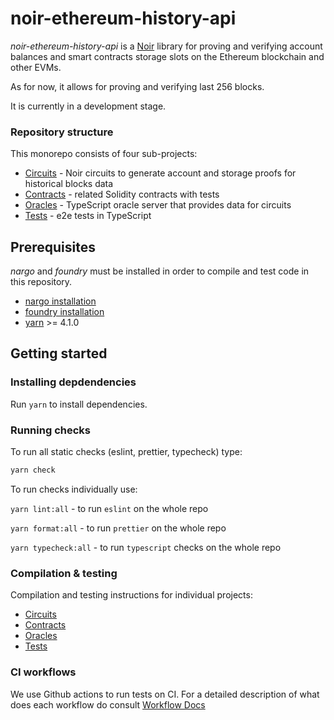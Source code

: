 # noir-ethereum-history-api

_noir-ethereum-history-api_ is a [Noir](https://noir-lang.org) library for proving and verifying account balances and smart contracts storage slots on the Ethereum blockchain and other EVMs.

As for now, it allows for proving and verifying last 256 blocks.

It is currently in a development stage.

### Repository structure

This monorepo consists of four sub-projects:

- [Circuits](ethereum_history_api/circuits/lib/) - Noir circuits to generate account and storage proofs for historical blocks data
- [Contracts](ethereum_history_api/contracts/) - related Solidity contracts with tests
- [Oracles](ethereum_history_api/oracles/) - TypeScript oracle server that provides data for circuits
- [Tests](ethereum_history_api/tests/) - e2e tests in TypeScript

## Prerequisites

_nargo_ and _foundry_ must be installed in order to compile and test code in this repository.

- [nargo installation](https://noir-lang.org/docs/getting_started/installation/)
- [foundry installation](https://book.getfoundry.sh/getting-started/installation)
- [yarn](https://yarnpkg.com) >= 4.1.0

## Getting started

### Installing depdendencies

Run `yarn` to install dependencies.

### Running checks

To run all static checks (eslint, prettier, typecheck) type:

```sh
yarn check
```

To run checks individually use:

`yarn lint:all` - to run `eslint` on the whole repo

`yarn format:all` - to run `prettier` on the whole repo

`yarn typecheck:all` - to run `typescript` checks on the whole repo

### Compilation & testing

Compilation and testing instructions for individual projects:

- [Circuits](ethereum_history_api/circuits/lib/README.md#compilation)
- [Contracts](ethereum_history_api/contracts/README.md#build)
- [Oracles](ethereum_history_api/oracles/README.md)
- [Tests](ethereum_history_api/tests/README.md)

### CI workflows

We use Github actions to run tests on CI. For a detailed description of what does each workflow do consult [Workflow Docs](./.github/workflows/README.md)
